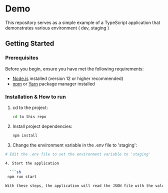 # Demo 

This repository serves as a simple example of a TypeScript application that demonstrates various environment ( dev, staging )


## Getting Started

### Prerequisites

Before you begin, ensure you have met the following requirements:

- [Node.js](https://nodejs.org/) installed (version 12 or higher recommended)
- [npm](https://www.npmjs.com/) or [Yarn](https://yarnpkg.com/) package manager installed

### Installation & How to run

1. cd to the project:

   ```sh
   cd to this repo

2. Install project dependencies:

    ```sh
   npm install

3. Change the environment variable in the .env file to 'staging':

  ```sh
 # Edit the .env file to set the environment variable to 'staging'

4. Start the application

    ```sh
   npm run start

With these steps, the application will read the JSON file with the value according to the 'staging' environment.
